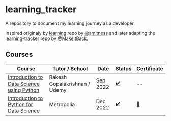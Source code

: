 # learning_tracker
A repository to document my learning journey as a developer.

Inspired originaly by [learning](https://github.com/amitness/learning) repo by [@amitness](https://github.com/amitness) and later adapting the [learning-tracker](https://github.com/MakeItBack/Learning-Tracker) repo by [@MakeItBack](https://github.com/MakeItBack).


## Courses
|  Course                                                                                                                |  Tutor / School                 |  Date    |                Status                |  Certificate                                                                                                        |
|------------------------------------------------------------------------------------------------------------------------|---------------------------------|----------|--------------------------------------|---------------------------------------------------------------------------------------------------------------------|
| [Introduction to Data Science using Python](https://www.udemy.com/course/introduction-to-data-science-using-python/)   | Rakesh Gopalakrishnan / Udemy   | Sep 2022 |  [:heavy_check_mark:](# "Complete")  |  --                                                                                                                 |
| [Introduction to Python for Data Science](https://opinto-opas.metropolia.fi/offering/12/59229/61401)                   | Metropolia                      | Dec 2022 |  [:heavy_check_mark:](# "Complete")  | [:scroll:](https://github.com/pmarkaide/learning_tracker/blob/main/certificates/pyds.metropolia.pdf "View Certificate") |